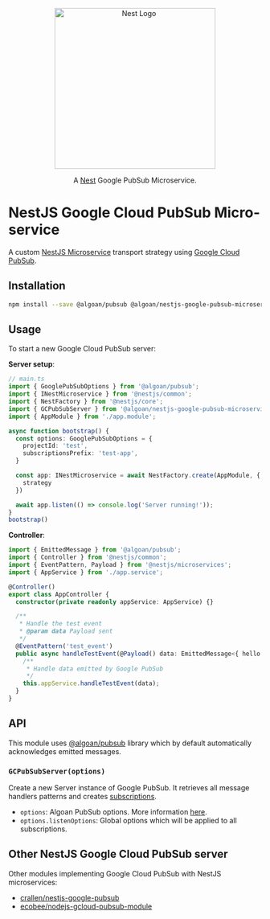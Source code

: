 <p align="center">
  <a href="http://nestjs.com"><img src="https://nestjs.com/img/logo_text.svg" alt="Nest Logo" width="320" /></a>
</p>

<p align="center">
  A <a href="https://github.com/nestjs/nest">Nest</a> Google PubSub Microservice.
</p>

# NestJS Google Cloud PubSub Micro-service

A custom [NestJS Microservice](https://docs.nestjs.com/microservices/basics) transport strategy using [Google Cloud PubSub](https://cloud.google.com/pubsub/docs).

## Installation

```bash
npm install --save @algoan/pubsub @algoan/nestjs-google-pubsub-microservice
```

## Usage

To start a new Google Cloud PubSub server:

**Server setup**:

```typescript
// main.ts
import { GooglePubSubOptions } from '@algoan/pubsub';
import { INestMicroservice } from '@nestjs/common';
import { NestFactory } from '@nestjs/core';
import { GCPubSubServer } from '@algoan/nestjs-google-pubsub-microservice';
import { AppModule } from './app.module';

async function bootstrap() {
  const options: GooglePubSubOptions = {
    projectId: 'test',
    subscriptionsPrefix: 'test-app',
  }

  const app: INestMicroservice = await NestFactory.create(AppModule, {
    strategy
  })

  await app.listen(() => console.log('Server running!'));
}
bootstrap()
```

**Controller**:

```typescript
import { EmittedMessage } from '@algoan/pubsub';
import { Controller } from '@nestjs/common';
import { EventPattern, Payload } from '@nestjs/microservices';
import { AppService } from './app.service';

@Controller()
export class AppController {
  constructor(private readonly appService: AppService) {}

  /**
   * Handle the test event
   * @param data Payload sent
   */
  @EventPattern('test_event')
  public async handleTestEvent(@Payload() data: EmittedMessage<{ hello: string }>): Promise<void> {
    /**
     * Handle data emitted by Google PubSub
     */
    this.appService.handleTestEvent(data);
  }
}
```

## API

This module uses [@algoan/pubsub](https://github.com/algoan/pubsub) library which by default automatically acknowledges emitted messages.

### `GCPubSubServer(options)`

Create a new Server instance of Google PubSub. It retrieves all message handlers patterns and creates [subscriptions](https://cloud.google.com/pubsub/docs/pull).

- `options`: Algoan PubSub options. More information [here](https://github.com/algoan/pubsub/#pubsubfactorycreate-transport-options-).
- `options.listenOptions`: Global options which will be applied to all subscriptions.

## Other NestJS Google Cloud PubSub server

Other modules implementing Google Cloud PubSub with NestJS microservices:

- [crallen/nestjs-google-pubsub](https://github.com/crallen/nestjs-google-pubsub)
- [ecobee/nodejs-gcloud-pubsub-module](https://github.com/ecobee/nodejs-gcloud-pubsub-module)

